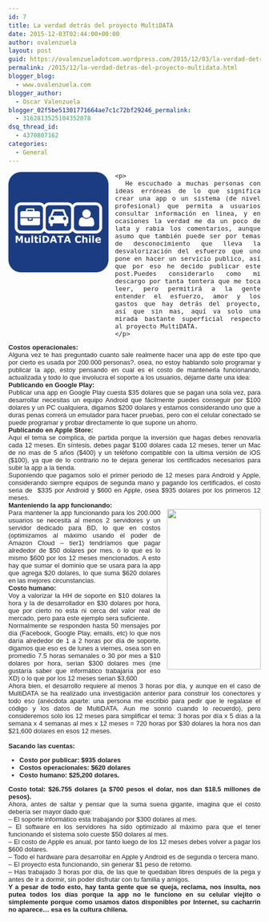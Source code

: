 ```yaml
---
id: 7
title: La verdad detrás del proyecto MultiDATA
date: 2015-12-03T02:44:00+00:00
author: ovalenzuela
layout: post
guid: https://ovalenzueladotcom.wordpress.com/2015/12/03/la-verdad-detras-del-proyecto-multidata
permalink: /2015/12/la-verdad-detras-del-proyecto-multidata.html
blogger_blog:
  - www.ovalenzuela.com
blogger_author:
  - Oscar Valenzuela
blogger_02f5be51301771664ae7c1c72bf29246_permalink:
  - 3162813525104352078
dsq_thread_id:
  - 4370807162
categories:
  - General
---
```

<div style="color:#222222;font-family:arial, sans-serif;font-size:small;">
  <div style="text-align:justify;">
    <div class="separator" style="clear:both;text-align:center;">
      <a href="images/multidata.png" style="clear:left;float:left;margin-bottom:1em;margin-right:1em;">
<img border="0" height="200" src="images/multidata.png" width="200" /></a>
    </div>
    
    <p>
      He escuchado a muchas personas con ideas erróneas de lo que significa crear una app o un sistema (de nivel profesional) que permita a usuarios consultar información en linea, y en ocasiones la verdad me da un poco de lata y rabia los comentarios, aunque asumo que también puede ser por temas de desconocimiento que lleva la desvalorización del esfuerzo que uno pone en hacer un servicio publico, así que por eso he decido publicar este post.Puedes considerarlo como mi descargo por tanta tontera que me toca leer, pero permitirá a la gente entender el esfuerzo, amor y los gastos que hay detrás del proyecto, así que sin mas, aquí va solo una mirada bastante superficial respecto al proyecto MultiDATA.
    </p>
  </div>
</div>

<div style="color:#222222;font-family:arial, sans-serif;font-size:small;">
  <div style="text-align:justify;">
    <div style="color:#222222;font-family:arial, sans-serif;font-size:small;">
    </div>
  </div>
</div>

<div style="color:#222222;font-family:arial, sans-serif;font-size:small;">
  <div style="text-align:justify;">
    <b>Costos operacionales:</b><br />Alguna vez te has preguntado cuanto sale realmente hacer una app de este tipo que por cierto es usada por 200.000 personas?, osea, no estoy hablando solo programar y publicar la app, estoy pensando en cual es el costo de mantenerla funcionando, actualizada y todo lo que involucra el soporte a los usuarios, déjame darte una idea:
  </div>
</div>

<div style="color:#222222;font-family:arial, sans-serif;font-size:small;">
  <div style="text-align:justify;">
  </div>
</div>

<div style="color:#222222;font-family:arial, sans-serif;font-size:small;">
  <div style="text-align:justify;">
    <b>Publicando en Google Play:</b>
  </div>
</div>

<div style="color:#222222;font-family:arial, sans-serif;font-size:small;">
  <div style="text-align:justify;">
    Publicar una app en Google Play cuesta $35 dolares que se pagan una sola vez, para desarrollar necesitas un equipo Android que fácilmente puedes conseguir por $100 dolares y un PC cualquiera, digamos $200 dolares y estamos considerando uno que a duras penas correrá un emulador para hacer pruebas, pero con el celular conectado se puede programar y probar directamente lo que supone un ahorro.
  </div>
</div>

<div style="color:#222222;font-family:arial, sans-serif;font-size:small;">
  <div style="text-align:justify;">
  </div>
</div>

<div style="color:#222222;font-family:arial, sans-serif;font-size:small;">
  <div style="text-align:justify;">
    <b>Publicando en Apple Store:</b>
  </div>
</div>

<div style="color:#222222;font-family:arial, sans-serif;font-size:small;">
  <div style="text-align:justify;">
    Aquí el tema se complica, de partida porque la inversión que hagas debes renovarla cada 12 meses. En síntesis, debes pagar $100 dolares cada 12 meses, tener un Mac de no mas de 5 años ($400) y un teléfono compatible con la ultima versión de iOS ($100), ya que de lo contrario no te dejara generar los certificados necesarios para subir la app a la tienda.
  </div>
</div>

<div style="color:#222222;font-family:arial, sans-serif;font-size:small;">
  <div style="text-align:justify;">
  </div>
</div>

<div style="color:#222222;font-family:arial, sans-serif;font-size:small;">
  <div style="text-align:justify;">
    Suponiendo que pagamos solo el primer periodo de 12 meses para Android y Apple, considerando siempre equipos de segunda mano y pagando los certificados, el costo seria de  $335 por Android y $600 en Apple, osea $935 dolares por los primeros 12 meses.
  </div>
</div>

<div style="color:#222222;font-family:arial, sans-serif;font-size:small;">
  <div style="text-align:justify;">
  </div>
</div>

<div style="color:#222222;font-family:arial, sans-serif;font-size:small;">
  <div style="text-align:justify;">
    <b>Manteniendo la app funcionando:</b>
  </div>
</div>

<div style="color:#222222;font-family:arial, sans-serif;font-size:small;">
  <div style="text-align:justify;">
    <a href="http://www.multidata.cl/warpit/Views/main/nexus.png" style="clear:right;float:right;margin-bottom:1em;margin-left:1em;"><img border="0" src="http://www.multidata.cl/warpit/Views/main/nexus.png" height="320" width="187" /></a>Para mantener la app funcionando para los 200.000 usuarios se necesita al menos 2 servidores y un servidor dedicado para BD, lo que en costos (optimizamos al máximo usando el poder de Amazon Cloud &#8211; tier1) tendríamos que pagar alrededor de $50 dolares por mes, o lo que es lo mismo $600 por los 12 meses mencionados. A esto hay que sumar el dominio que se usara para la app que agrega $20 dolares, lo que suma $620 dolares en las mejores circunstancias.
  </div>
</div>

<div style="color:#222222;font-family:arial, sans-serif;font-size:small;">
  <div style="text-align:justify;">
  </div>
</div>

<div style="color:#222222;font-family:arial, sans-serif;font-size:small;">
  <div style="text-align:justify;">
    <b>Costo humano:</b>
  </div>
</div>

<div style="color:#222222;font-family:arial, sans-serif;font-size:small;">
  <div style="text-align:justify;">
    Voy a valorizar la HH de soporte en $10 dolares la hora y la de desarrollador en $30 dolares por hora, que por cierto no esta ni cerca del valor real de mercado, pero para este ejemplo sera suficiente.
  </div>
</div>

<div style="color:#222222;font-family:arial, sans-serif;font-size:small;">
  <div style="text-align:justify;">
  </div>
</div>

<div style="color:#222222;font-family:arial, sans-serif;font-size:small;">
  <div style="text-align:justify;">
    Normalmente se responden hasta 50 mensajes por día (Facebook, Google Play, emails, etc) lo que nos daría alrededor de 1 a 2 horas por día de soporte, digamos que eso es de lunes a viernes, osea son en promedio 7.5 horas semanales o 30 por mes a $10 dolares por hora, serian $300 dolares mes (me gustaría saber que informático trabajaría por eso XD) o lo que por los 12 meses serian $3,600
  </div>
</div>

<div style="color:#222222;font-family:arial, sans-serif;font-size:small;">
  <div style="text-align:justify;">
  </div>
</div>

<div style="color:#222222;font-family:arial, sans-serif;font-size:small;">
  <div style="text-align:justify;">
    Ahora bien, el desarrollo requiere al menos 3 horas por día, y aunque en el caso de MultiDATA se ha realizado una investigación anterior para construir los conectores y todo eso (anécdota aparte: una persona me escribió para pedir que le regalase el código y los datos de MultiDATA. Aun me sonrió cuando lo recuerdo), pero consideremos solo los 12 meses para simplificar el tema: 3 horas por día x 5 días a la semana x 4 semanas al mes x 12 meses = 720 horas por $30 dolares la hora nos dan $21,600 dolares en esos 12 meses.
  </div>
  
  <div style="text-align:justify;">
    <b><br /></b>
  </div>
  
  <div style="text-align:justify;">
    <b>Sacando las cuentas:</b>
  </div>
</div>

<div style="color:#222222;font-family:arial, sans-serif;font-size:small;">
  <ul>
    <li style="text-align:justify;">
      <b style="color:#222222;font-family:arial, sans-serif;font-size:small;">Costo por publicar: $935 dolares</b>
    </li>
    <li style="text-align:justify;">
      <b style="color:#222222;font-family:arial, sans-serif;font-size:small;">Costos operacionales: $620 dolares</b>
    </li>
    <li style="text-align:justify;">
      <b style="color:#222222;font-family:arial, sans-serif;font-size:small;">Costo humano: $25,200 dolares.</b>
    </li>
  </ul>
</div>

<div style="color:#222222;font-family:arial, sans-serif;font-size:small;">
  <div style="text-align:justify;">
    <b>Costo total: $26.755 dolares (a $700 pesos el dolar, nos dan $18.5 millones de pesos).</b>
  </div>
</div>

<div style="color:#222222;font-family:arial, sans-serif;font-size:small;">
  <div style="text-align:justify;">
  </div>
</div>

<div style="color:#222222;font-family:arial, sans-serif;font-size:small;">
  <div style="text-align:justify;">
    Ahora, antes de saltar y pensar que la suma suena gigante, imagina que el costo debería ser mayor dado que:
  </div>
</div>

<div style="color:#222222;font-family:arial, sans-serif;font-size:small;">
  <div style="text-align:justify;">
    &#8211; El soporte informático esta trabajando por $300 dolares al mes.
  </div>
</div>

<div style="color:#222222;font-family:arial, sans-serif;font-size:small;">
  <div style="text-align:justify;">
    &#8211; El software en los servidores ha sido optimizado al máximo para que el tener funcionando el sistema solo cueste $50 dolares al mes.
  </div>
</div>

<div style="color:#222222;font-family:arial, sans-serif;font-size:small;">
  <div style="text-align:justify;">
    &#8211; El costo de Apple es anual, por tanto luego de los 12 meses debes volver a pagar los $600 dolares.
  </div>
</div>

<div style="color:#222222;font-family:arial, sans-serif;font-size:small;">
  <div style="text-align:justify;">
    &#8211; Todo el hardware para desarrollar en Apple y Android es de segunda o tercera mano.
  </div>
</div>

<div style="color:#222222;font-family:arial, sans-serif;font-size:small;">
  <div style="text-align:justify;">
    &#8211; El proyecto esta funcionando, sin generar $1 peso de retorno.
  </div>
</div>

<div style="color:#222222;font-family:arial, sans-serif;font-size:small;">
  <div style="text-align:justify;">
    &#8211; Has trabajado 3 horas por día, de las que te quedaban libres después de la pega y antes de ir a dormir, sin poder disfrutar con tu familia y amigos.
  </div>
</div>

<div style="color:#222222;font-family:arial, sans-serif;font-size:small;">
  <div style="text-align:justify;">
  </div>
</div>

<div style="color:#222222;font-family:arial, sans-serif;font-size:small;">
  <div style="text-align:justify;">
    <b>Y a pesar de todo esto, hay tanta gente que se queja, reclama, nos insulta, nos putea todos los días porque la app no le funciono en su celular viejito o simplemente porque como usamos datos disponibles por Internet, su cacharrin no aparece&#8230; esa es la cultura chilena.</b>
  </div>
</div>
